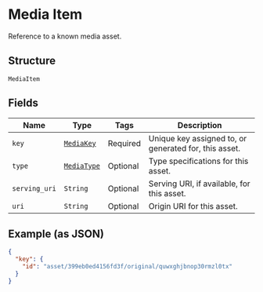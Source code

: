 
# Media Item

Reference to a known media asset.

## Structure

`MediaItem`

## Fields

| Name | Type | Tags | Description |
|  --- | --- | --- | --- |
| `key` | [`MediaKey`](/doc/models/media-key.md) | Required | Unique key assigned to, or generated for, this asset. |
| `type` | [`MediaType`](/doc/models/media-type.md) | Optional | Type specifications for this asset. |
| `serving_uri` | `String` | Optional | Serving URI, if available, for this asset. |
| `uri` | `String` | Optional | Origin URI for this asset. |

## Example (as JSON)

```json
{
  "key": {
    "id": "asset/399eb0ed4156fd3f/original/quwxghjbnop30rmzl0tx"
  }
}
```

